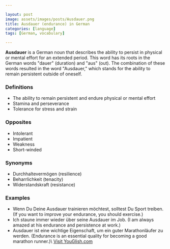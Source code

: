 ```yaml
---

layout: post
image: assets/images/posts/Ausdauer.png
title: Ausdauer (endurance) in German
categories: [language]
tags: [German, vocabulary]

---
```


**Ausdauer** is a German noun that describes the ability to persist in physical or mental effort for an extended period. This word has its roots in the German words "dauer" (duration) and "aus" (out). The combination of these words resulted in the word "Ausdauer," which stands for the ability to remain persistent outside of oneself.

### Definitions

- The ability to remain persistent and endure physical or mental effort
- Stamina and perseverance
- Tolerance for stress and strain

### Opposites

- Intolerant
- Impatient
- Weakness
- Short-winded

### Synonyms

- Durchhaltevermögen (resilience)
- Beharrlichkeit (tenacity)
- Widerstandskraft (resistance)

### Examples

- Wenn Du Deine Ausdauer trainieren möchtest, solltest Du Sport treiben. (If you want to improve your endurance, you should exercise.)
- Ich staune immer wieder über seine Ausdauer im Job. (I am always amazed at his endurance and persistence at work.)
- Ausdauer ist eine wichtige Eigenschaft, um ein guter Marathonläufer zu werden. (Endurance is an essential quality for becoming a good marathon runner.)\ <a id="yg-widget-0" class="youglish-widget" data-query="Ausdauer" data-lang="german" data-components="8412" data-auto-start="0" data-bkg-color="theme_light" data-title="How%20to%20pronounce%20Ausdauer%20in%20German"  rel="nofollow" href="https://youglish.com">Visit YouGlish.com</a><script async src="https://youglish.com/public/emb/widget.js" charset="utf-8"></script>